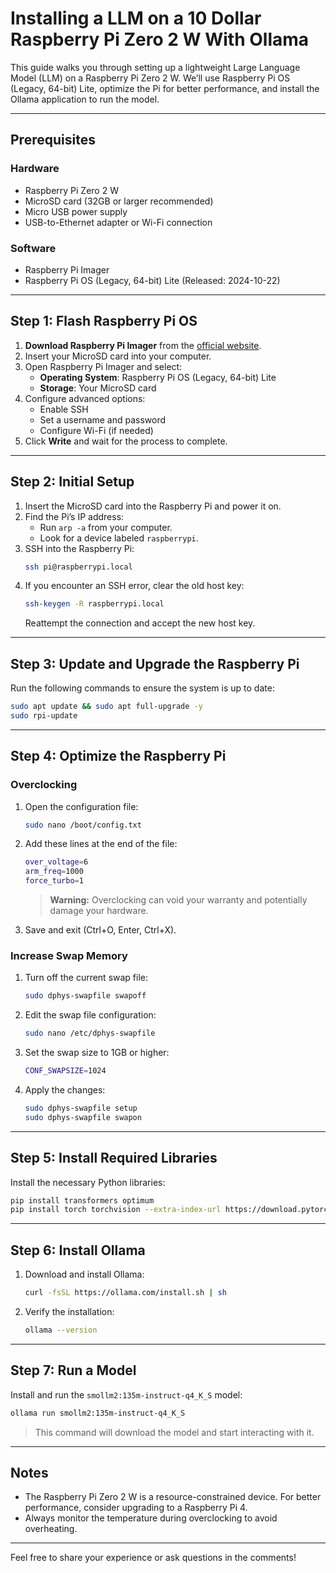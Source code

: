 # Installing a LLM on a  10 Dollar Raspberry Pi Zero 2 W With Ollama

This guide walks you through setting up a lightweight Large Language Model (LLM) on a Raspberry Pi Zero 2 W. We’ll use Raspberry Pi OS (Legacy, 64-bit) Lite, optimize the Pi for better performance, and install the Ollama application to run the model.

---

## Prerequisites

### Hardware

- Raspberry Pi Zero 2 W
- MicroSD card (32GB or larger recommended)
- Micro USB power supply
- USB-to-Ethernet adapter or Wi-Fi connection

### Software

- Raspberry Pi Imager
- Raspberry Pi OS (Legacy, 64-bit) Lite (Released: 2024-10-22)

---

## Step 1: Flash Raspberry Pi OS

1. **Download Raspberry Pi Imager** from the [official website](https://www.raspberrypi.org/software/).
2. Insert your MicroSD card into your computer.
3. Open Raspberry Pi Imager and select:
   - **Operating System**: Raspberry Pi OS (Legacy, 64-bit) Lite
   - **Storage**: Your MicroSD card
4. Configure advanced options:
   - Enable SSH
   - Set a username and password
   - Configure Wi-Fi (if needed)
5. Click **Write** and wait for the process to complete.

---

## Step 2: Initial Setup

1. Insert the MicroSD card into the Raspberry Pi and power it on.
2. Find the Pi’s IP address:
   - Run `arp -a` from your computer.
   - Look for a device labeled `raspberrypi`.
3. SSH into the Raspberry Pi:
   ```bash
   ssh pi@raspberrypi.local
   ```
4. If you encounter an SSH error, clear the old host key:
   ```bash
   ssh-keygen -R raspberrypi.local
   ```
   Reattempt the connection and accept the new host key.

---

## Step 3: Update and Upgrade the Raspberry Pi

Run the following commands to ensure the system is up to date:

```bash
sudo apt update && sudo apt full-upgrade -y
sudo rpi-update
```

---

## Step 4: Optimize the Raspberry Pi

### Overclocking

1. Open the configuration file:
   ```bash
   sudo nano /boot/config.txt
   ```
2. Add these lines at the end of the file:
   ```bash
   over_voltage=6
   arm_freq=1000
   force_turbo=1
   ```
   > **Warning:** Overclocking can void your warranty and potentially damage your hardware.
3. Save and exit (Ctrl+O, Enter, Ctrl+X).

### Increase Swap Memory

1. Turn off the current swap file:
   ```bash
   sudo dphys-swapfile swapoff
   ```
2. Edit the swap file configuration:
   ```bash
   sudo nano /etc/dphys-swapfile
   ```
3. Set the swap size to 1GB or higher:
   ```bash
   CONF_SWAPSIZE=1024
   ```
4. Apply the changes:
   ```bash
   sudo dphys-swapfile setup
   sudo dphys-swapfile swapon
   ```

---

## Step 5: Install Required Libraries

Install the necessary Python libraries:

```bash
pip install transformers optimum
pip install torch torchvision --extra-index-url https://download.pytorch.org/whl/arm
```

---

## Step 6: Install Ollama

1. Download and install Ollama:
   ```bash
   curl -fsSL https://ollama.com/install.sh | sh
   ```
2. Verify the installation:
   ```bash
   ollama --version
   ```

---

## Step 7: Run a Model

Install and run the `smollm2:135m-instruct-q4_K_S` model:

```bash
ollama run smollm2:135m-instruct-q4_K_S
```

> This command will download the model and start interacting with it.

---

## Notes

- The Raspberry Pi Zero 2 W is a resource-constrained device. For better performance, consider upgrading to a Raspberry Pi 4.
- Always monitor the temperature during overclocking to avoid overheating.

---

Feel free to share your experience or ask questions in the comments!

